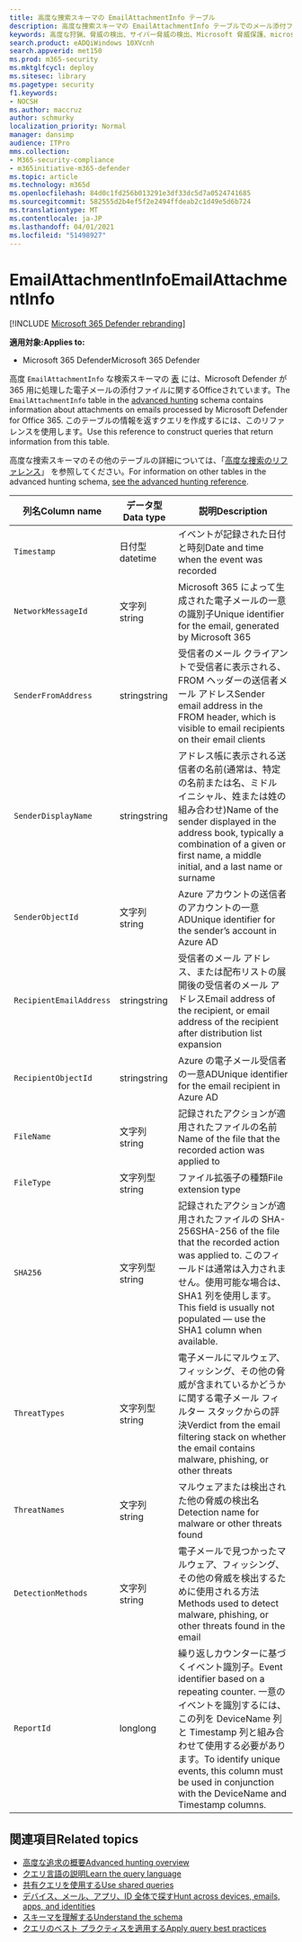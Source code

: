 ```yaml
---
title: 高度な捜索スキーマの EmailAttachmentInfo テーブル
description: 高度な捜索スキーマの EmailAttachmentInfo テーブルでのメール添付ファイルの情報について学習する
keywords: 高度な狩猟、脅威の検出、サイバー脅威の検出、Microsoft 脅威保護、microsoft 365、mtp、m365、検索、クエリ、テレメトリ、スキーマ参照、kusto、table、column、data type、description、EmailAttachmentInfo、ネットワーク メッセージ ID、送信者、受信者、添付ファイル名、添付ファイル名、マルウェアの評決
search.product: eADQiWindows 10XVcnh
search.appverid: met150
ms.prod: m365-security
ms.mktglfcycl: deploy
ms.sitesec: library
ms.pagetype: security
f1.keywords:
- NOCSH
ms.author: maccruz
author: schmurky
localization_priority: Normal
manager: dansimp
audience: ITPro
mms.collection:
- M365-security-compliance
- m365initiative-m365-defender
ms.topic: article
ms.technology: m365d
ms.openlocfilehash: 84d0c1fd256b013291e3df33dc5d7a0524741685
ms.sourcegitcommit: 582555d2b4ef5f2e2494ffdeab2c1d49e5d6b724
ms.translationtype: MT
ms.contentlocale: ja-JP
ms.lasthandoff: 04/01/2021
ms.locfileid: "51498927"
---
```

# <a name="emailattachmentinfo"></a><span data-ttu-id="f8251-104">EmailAttachmentInfo</span><span class="sxs-lookup"><span data-stu-id="f8251-104">EmailAttachmentInfo</span></span>

[!INCLUDE [Microsoft 365 Defender rebranding](../includes/microsoft-defender.md)]


<span data-ttu-id="f8251-105">**適用対象:**</span><span class="sxs-lookup"><span data-stu-id="f8251-105">**Applies to:**</span></span>
- <span data-ttu-id="f8251-106">Microsoft 365 Defender</span><span class="sxs-lookup"><span data-stu-id="f8251-106">Microsoft 365 Defender</span></span>



<span data-ttu-id="f8251-107">高度 `EmailAttachmentInfo` な検索スキーマの [表](advanced-hunting-overview.md) には、Microsoft Defender が 365 用に処理した電子メールの添付ファイルに関するOfficeされています。</span><span class="sxs-lookup"><span data-stu-id="f8251-107">The `EmailAttachmentInfo` table in the [advanced hunting](advanced-hunting-overview.md) schema contains information about attachments on emails processed by Microsoft Defender for Office 365.</span></span> <span data-ttu-id="f8251-108">このテーブルの情報を返すクエリを作成するには、このリファレンスを使用します。</span><span class="sxs-lookup"><span data-stu-id="f8251-108">Use this reference to construct queries that return information from this table.</span></span>

<span data-ttu-id="f8251-109">高度な捜索スキーマのその他のテーブルの詳細については、「[高度な捜索のリファレンス](advanced-hunting-schema-tables.md)」 を参照してください。</span><span class="sxs-lookup"><span data-stu-id="f8251-109">For information on other tables in the advanced hunting schema, [see the advanced hunting reference](advanced-hunting-schema-tables.md).</span></span>

| <span data-ttu-id="f8251-110">列名</span><span class="sxs-lookup"><span data-stu-id="f8251-110">Column name</span></span> | <span data-ttu-id="f8251-111">データ型</span><span class="sxs-lookup"><span data-stu-id="f8251-111">Data type</span></span> | <span data-ttu-id="f8251-112">説明</span><span class="sxs-lookup"><span data-stu-id="f8251-112">Description</span></span> |
|-------------|-----------|-------------|
| `Timestamp` | <span data-ttu-id="f8251-113">日付型</span><span class="sxs-lookup"><span data-stu-id="f8251-113">datetime</span></span> | <span data-ttu-id="f8251-114">イベントが記録された日付と時刻</span><span class="sxs-lookup"><span data-stu-id="f8251-114">Date and time when the event was recorded</span></span> |
| `NetworkMessageId` | <span data-ttu-id="f8251-115">文字列</span><span class="sxs-lookup"><span data-stu-id="f8251-115">string</span></span> | <span data-ttu-id="f8251-116">Microsoft 365 によって生成された電子メールの一意の識別子</span><span class="sxs-lookup"><span data-stu-id="f8251-116">Unique identifier for the email, generated by Microsoft 365</span></span> |
| `SenderFromAddress` | <span data-ttu-id="f8251-117">string</span><span class="sxs-lookup"><span data-stu-id="f8251-117">string</span></span> | <span data-ttu-id="f8251-118">受信者のメール クライアントで受信者に表示される、FROM ヘッダーの送信者メール アドレス</span><span class="sxs-lookup"><span data-stu-id="f8251-118">Sender email address in the FROM header, which is visible to email recipients on their email clients</span></span> |
| `SenderDisplayName` | <span data-ttu-id="f8251-119">string</span><span class="sxs-lookup"><span data-stu-id="f8251-119">string</span></span> | <span data-ttu-id="f8251-120">アドレス帳に表示される送信者の名前(通常は、特定の名前または名、ミドル イニシャル、姓または姓の組み合わせ)</span><span class="sxs-lookup"><span data-stu-id="f8251-120">Name of the sender displayed in the address book, typically a combination of a given or first name, a middle initial, and a last name or surname</span></span> |
| `SenderObjectId` | <span data-ttu-id="f8251-121">文字列</span><span class="sxs-lookup"><span data-stu-id="f8251-121">string</span></span> | <span data-ttu-id="f8251-122">Azure アカウントの送信者のアカウントの一意AD</span><span class="sxs-lookup"><span data-stu-id="f8251-122">Unique identifier for the sender’s account in Azure AD</span></span> |
| `RecipientEmailAddress` | <span data-ttu-id="f8251-123">string</span><span class="sxs-lookup"><span data-stu-id="f8251-123">string</span></span> | <span data-ttu-id="f8251-124">受信者のメール アドレス、または配布リストの展開後の受信者のメール アドレス</span><span class="sxs-lookup"><span data-stu-id="f8251-124">Email address of the recipient, or email address of the recipient after distribution list expansion</span></span> |
| `RecipientObjectId` | <span data-ttu-id="f8251-125">string</span><span class="sxs-lookup"><span data-stu-id="f8251-125">string</span></span> | <span data-ttu-id="f8251-126">Azure の電子メール受信者の一意AD</span><span class="sxs-lookup"><span data-stu-id="f8251-126">Unique identifier for the email recipient in Azure AD</span></span> |
| `FileName` | <span data-ttu-id="f8251-127">文字列</span><span class="sxs-lookup"><span data-stu-id="f8251-127">string</span></span> | <span data-ttu-id="f8251-128">記録されたアクションが適用されたファイルの名前</span><span class="sxs-lookup"><span data-stu-id="f8251-128">Name of the file that the recorded action was applied to</span></span> |
| `FileType` | <span data-ttu-id="f8251-129">文字列型</span><span class="sxs-lookup"><span data-stu-id="f8251-129">string</span></span> | <span data-ttu-id="f8251-130">ファイル拡張子の種類</span><span class="sxs-lookup"><span data-stu-id="f8251-130">File extension type</span></span> |
| `SHA256` | <span data-ttu-id="f8251-131">文字列型</span><span class="sxs-lookup"><span data-stu-id="f8251-131">string</span></span> | <span data-ttu-id="f8251-132">記録されたアクションが適用されたファイルの SHA-256</span><span class="sxs-lookup"><span data-stu-id="f8251-132">SHA-256 of the file that the recorded action was applied to.</span></span> <span data-ttu-id="f8251-133">このフィールドは通常は入力されません。使用可能な場合は、SHA1 列を使用します。</span><span class="sxs-lookup"><span data-stu-id="f8251-133">This field is usually not populated — use the SHA1 column when available.</span></span> |
| `ThreatTypes` | <span data-ttu-id="f8251-134">文字列型</span><span class="sxs-lookup"><span data-stu-id="f8251-134">string</span></span> | <span data-ttu-id="f8251-135">電子メールにマルウェア、フィッシング、その他の脅威が含まれているかどうかに関する電子メール フィルター スタックからの評決</span><span class="sxs-lookup"><span data-stu-id="f8251-135">Verdict from the email filtering stack on whether the email contains malware, phishing, or other threats</span></span> |
| `ThreatNames` | <span data-ttu-id="f8251-136">文字列</span><span class="sxs-lookup"><span data-stu-id="f8251-136">string</span></span> | <span data-ttu-id="f8251-137">マルウェアまたは検出された他の脅威の検出名</span><span class="sxs-lookup"><span data-stu-id="f8251-137">Detection name for malware or other threats found</span></span> |
| `DetectionMethods` | <span data-ttu-id="f8251-138">文字列</span><span class="sxs-lookup"><span data-stu-id="f8251-138">string</span></span> | <span data-ttu-id="f8251-139">電子メールで見つかったマルウェア、フィッシング、その他の脅威を検出するために使用される方法</span><span class="sxs-lookup"><span data-stu-id="f8251-139">Methods used to detect malware, phishing, or other threats found in the email</span></span> |
| `ReportId` | <span data-ttu-id="f8251-140">long</span><span class="sxs-lookup"><span data-stu-id="f8251-140">long</span></span> | <span data-ttu-id="f8251-141">繰り返しカウンターに基づくイベント識別子。</span><span class="sxs-lookup"><span data-stu-id="f8251-141">Event identifier based on a repeating counter.</span></span> <span data-ttu-id="f8251-142">一意のイベントを識別するには、この列を DeviceName 列と Timestamp 列と組み合わせて使用する必要があります。</span><span class="sxs-lookup"><span data-stu-id="f8251-142">To identify unique events, this column must be used in conjunction with the DeviceName and Timestamp columns.</span></span> |

## <a name="related-topics"></a><span data-ttu-id="f8251-143">関連項目</span><span class="sxs-lookup"><span data-stu-id="f8251-143">Related topics</span></span>
- [<span data-ttu-id="f8251-144">高度な追求の概要</span><span class="sxs-lookup"><span data-stu-id="f8251-144">Advanced hunting overview</span></span>](advanced-hunting-overview.md)
- [<span data-ttu-id="f8251-145">クエリ言語の説明</span><span class="sxs-lookup"><span data-stu-id="f8251-145">Learn the query language</span></span>](advanced-hunting-query-language.md)
- [<span data-ttu-id="f8251-146">共有クエリを使用する</span><span class="sxs-lookup"><span data-stu-id="f8251-146">Use shared queries</span></span>](advanced-hunting-shared-queries.md)
- [<span data-ttu-id="f8251-147">デバイス、メール、アプリ、ID 全体で探す</span><span class="sxs-lookup"><span data-stu-id="f8251-147">Hunt across devices, emails, apps, and identities</span></span>](advanced-hunting-query-emails-devices.md)
- [<span data-ttu-id="f8251-148">スキーマを理解する</span><span class="sxs-lookup"><span data-stu-id="f8251-148">Understand the schema</span></span>](advanced-hunting-schema-tables.md)
- [<span data-ttu-id="f8251-149">クエリのベスト プラクティスを適用する</span><span class="sxs-lookup"><span data-stu-id="f8251-149">Apply query best practices</span></span>](advanced-hunting-best-practices.md)
